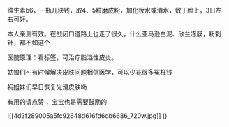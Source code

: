 



维生素b6，一瓶几块钱，取4、5粒磨成粉，加化妆水或清水，敷于脸上，3日左右可好。

本人亲测有效。在战闭口道路上也走了很久，什么亚马逊白泥、欣兰冻膜，粉刺针，都不如这个 

医院原理：看标签，可治疗脂溢性皮炎。

姑娘们～有时候解决皮肤问题相信医学，可以少花很多冤枉钱 

祝姐妹们早日恢复光滑皮肤呦

有用的请点赞 ，宝宝也是需要鼓励的

![[4d3f289005a5fc92648d616fd6db6686_720w.jpg]]
()





